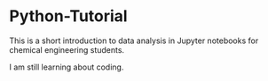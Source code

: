 # Python-Tutorial
This is a short introduction to data analysis in Jupyter notebooks for chemical engineering students.

I am still learning about coding.
